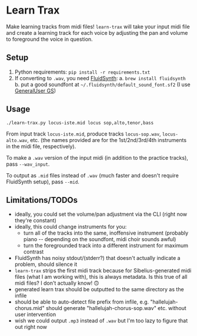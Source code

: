 # Learn Trax

Make learning tracks from midi files! `learn-trax` will take your input midi file and create a learning track for each voice by adjusting the pan and volume to foreground the voice in question.

## Setup
1. Python requirements: `pip install -r requirements.txt`
2. If converting to `.wav`, you need [FluidSynth](https://www.fluidsynth.org/):
	a. `brew install fluidsynth`
	b. put a good soundfont at `~/.fluidsynth/default_sound_font.sf2` (I use [GeneralUser GS](http://www.schristiancollins.com/generaluser.php))

## Usage
```
./learn-trax.py locus-iste.mid locus sop,alto,tenor,bass
```
From input track `locus-iste.mid`, produce tracks `locus-sop.wav`, `locus-alto.wav`, etc. (the names provided are for the 1st/2nd/3rd/4th instruments in the midi file, respectively).

To make a `.wav` version of the input midi (in addition to the practice tracks), pass `--wav_input`.

To output as `.mid` files instead of `.wav` (much faster and doesn't require FluidSynth setup), pass `--mid`.

## Limitations/TODOs
* ideally, you could set the volume/pan adjustment via the CLI (right now they're constant)
* ideally, this could change instruments for you:
	* turn all of the tracks into the same, inoffensive instrument (probably piano -- depending on the soundfont, midi choir sounds awful)
	* turn the foregrounded track into a different instrument for maximum contrast
* FluidSynth has noisy stdout/(stderr?) that doesn't actually indicate a problem, should silence it
* `learn-trax` strips the first midi track because for Sibelius-generated midi files (what I am working with), this is always metadata. Is this true of all midi files? I don't actually know! 🙃
* generated learn trax should be outputted to the same directory as the infile
* should be able to auto-detect file prefix from infile, e.g. "hallelujah-chorus.mid" should generate "hallelujah-chorus-sop.wav" etc. without user intervention
* wish we could output `.mp3` instead of `.wav` but I'm too lazy to figure that out right now
